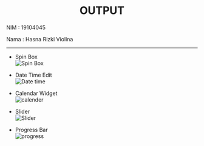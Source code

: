 <h1 align="center">OUTPUT</h1>
NIM  : 19104045<br>

Nama : Hasna Rizki Violina
<hr>

* Spin Box <br>
![Spin Box](https://user-images.githubusercontent.com/72425456/122498743-db7b9000-d019-11eb-8adb-1112cbac8e91.png)

* Date Time Edit <br>
![Date time](https://user-images.githubusercontent.com/72425456/122498746-ddddea00-d019-11eb-82e0-1b8b7cdbdcce.png)

* Calendar Widget <br>
![calender](https://user-images.githubusercontent.com/72425456/122498744-dcacbd00-d019-11eb-8002-c2ccfeb3b237.png)

* Slider <br>
![Slider](https://user-images.githubusercontent.com/72425456/122498749-de768080-d019-11eb-942a-a7fc0fce80e0.png)

* Progress Bar <br>
![progress](https://user-images.githubusercontent.com/72425456/122500265-a886cb80-d01c-11eb-851c-4f5af9f68c63.png)




